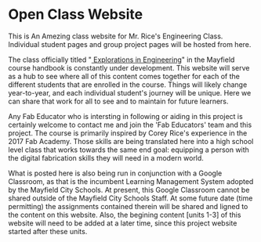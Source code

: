 # Open Class Website
  This is An Amezing class website for Mr. Rice's Engineering Class. Individual student pages and group project pages will be hosted from here.

The class officially titled "<a href='http://www.mayfieldschools.org/Downloads/Course%20Catalog%20-%202015-2016.pdf'>
Explorations in Engineering</a>" in the Mayfield course handbook is constantly under development. This website will serve as a hub to see where all of this content comes together for each of the different students that are enrolled in the course. Things will likely change year-to-year, and each individual student's journey will be unique. Here we can share that work for all to see and to maintain for future learners.

Any Fab Educator who is intersting in following or aiding in this project is certainly welcome to contact me and join the 'Fab Educators' team and this project. The course is primarily inspired by Corey Rice's experience in the 2017 Fab Academy. Those skills are being translated here into a high school level class that works towards the same end goal: equipping a person with the digital fabrication skills they will need in a modern world. 

What is posted here is also being run in conjunction with a Google Classroom, as that is the incumbent Learning Management System adopted by the Mayfield City Schools. At present, this Google Classroom cannot be shared outside of the Mayfield City Schools Staff. At some future date (time permitting) the assignments contained therein will be shared and ligned to the content on this website. Also, the begining content [units 1-3] of this website will need to be added at a later time, since this project website started after these units.
